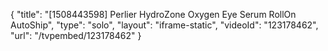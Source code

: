 {
    "title": "[1508443598] Perlier HydroZone Oxygen Eye Serum RollOn AutoShip",
    "type": "solo",
    "layout": "iframe-static",
    "videoId": "123178462",
    "url": "\/tvpembed\/123178462"
}